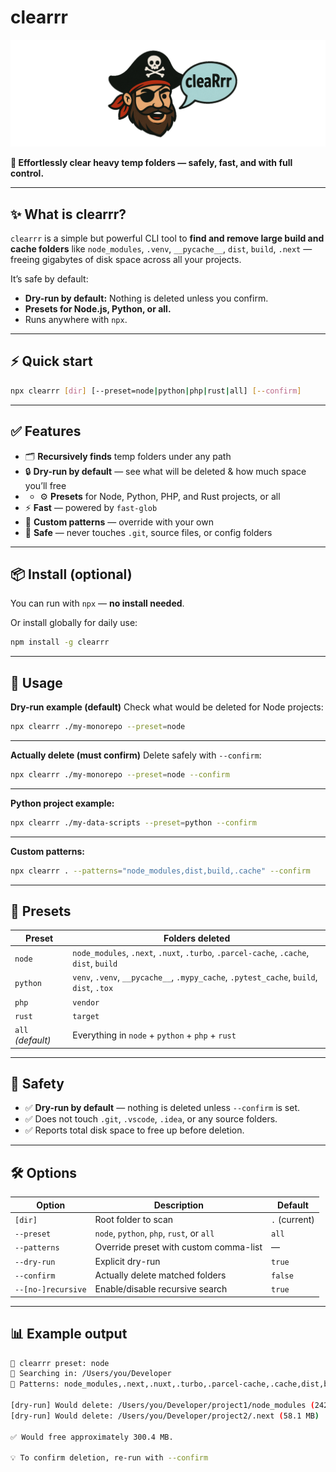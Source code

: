# clearrr

<img src="https://raw.githubusercontent.com/aaurelions/clearrr/refs/heads/main/banner.png">

**🧹 Effortlessly clear heavy temp folders — safely, fast, and with full control.**

---

## ✨ What is clearrr?

`clearrr` is a simple but powerful CLI tool to **find and remove large build and cache folders**
like `node_modules`, `.venv`, `__pycache__`, `dist`, `build`, `.next` —
freeing gigabytes of disk space across all your projects.

It’s safe by default:

- **Dry-run by default:** Nothing is deleted unless you confirm.
- **Presets for Node.js, Python, or all.**
- Runs anywhere with `npx`.

---

## ⚡️ Quick start

```bash
npx clearrr [dir] [--preset=node|python|php|rust|all] [--confirm]
```

---

## ✅ Features

- 🗂️ **Recursively finds** temp folders under any path
- 🔒 **Dry-run by default** — see what will be deleted & how much space you’ll free
- - ⚙️ **Presets** for Node, Python, PHP, and Rust projects, or all
- ⚡️ **Fast** — powered by `fast-glob`
- 🧩 **Custom patterns** — override with your own
- 🧹 **Safe** — never touches `.git`, source files, or config folders

---

## 📦 Install (optional)

You can run with `npx` — **no install needed**.

Or install globally for daily use:

```bash
npm install -g clearrr
```

---

## 🏁 Usage

**Dry-run example (default)**
Check what would be deleted for Node projects:

```bash
npx clearrr ./my-monorepo --preset=node
```

---

**Actually delete (must confirm)**
Delete safely with `--confirm`:

```bash
npx clearrr ./my-monorepo --preset=node --confirm
```

---

**Python project example:**

```bash
npx clearrr ./my-data-scripts --preset=python --confirm
```

---

**Custom patterns:**

```bash
npx clearrr . --patterns="node_modules,dist,build,.cache" --confirm
```

---

## 📁 Presets

| Preset            | Folders deleted                                                                         |
| ----------------- | --------------------------------------------------------------------------------------- |
| `node`            | `node_modules`, `.next`, `.nuxt`, `.turbo`, `.parcel-cache`, `.cache`, `dist`, `build`  |
| `python`          | `venv`, `.venv`, `__pycache__`, `.mypy_cache`, `.pytest_cache`, `build`, `dist`, `.tox` |
| `php`             | `vendor`                                                                                |
| `rust`            | `target`                                                                                |
| `all` _(default)_ | Everything in `node` + `python` + `php` + `rust`                                        |

---

## 🧯 Safety

- ✅ **Dry-run by default** — nothing is deleted unless `--confirm` is set.
- ✅ Does not touch `.git`, `.vscode`, `.idea`, or any source folders.
- ✅ Reports total disk space to free up before deletion.

---

## 🛠️ Options

| Option       | Description                            | Default       |
| ------------ | -------------------------------------- | ------------- |
| `[dir]`      | Root folder to scan                    | `.` (current) |
| `--preset`   | `node`, `python`, `php`, `rust`, or `all`             | `all`         |
| `--patterns` | Override preset with custom comma-list | —             |
| `--dry-run`  | Explicit dry-run                       | `true`        |
| `--confirm`  | Actually delete matched folders        | `false`       |
| `--[no-]recursive` | Enable/disable recursive search | `true` |

---

## 📊 Example output

```bash
🧹 clearrr preset: node
📂 Searching in: /Users/you/Developer
🧩 Patterns: node_modules,.next,.nuxt,.turbo,.parcel-cache,.cache,dist,build

[dry-run] Would delete: /Users/you/Developer/project1/node_modules (242.3 MB)
[dry-run] Would delete: /Users/you/Developer/project2/.next (58.1 MB)

✅ Would free approximately 300.4 MB.

💡 To confirm deletion, re-run with --confirm
```
